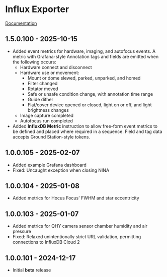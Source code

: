 ﻿# Influx Exporter
[Documentation](https://daleghent.com/influxdb-exporter)

## 1.5.0.100 - 2025-10-15
* Added event metrics for hardware, imaging, and autofocus events. A metric with Grafana-style Annotation tags and fields are emitted when the following occurs:
  * Hardware connect and disconnect
  * Hardware use or movement:
	* Mount or dome slewed, parked, unparked, and homed
	* Filter changed
	* Rotator moved
	* Safe or unsafe condition change, with annotation time range
	* Guide dither
	* Flat/cover device opened or closed, light on or off, and light brightness changes
  * Image capture completed
  * Autofocus run completed
* Added **InfluxDB Metric** instruction to allow free-form event metrics to be defined and placed where required in a sequence. Field and tag data accepts Ground Station-style tokens.

## 1.0.0.105 - 2025-02-07
* Added example Grafana dashboard
* Fixed: Uncaught exception when closing NINA

## 1.0.0.104 - 2025-01-08
* Added metrics for Hocus Focus' FWHM and star eccentricity

## 1.0.0.103 - 2025-01-07
* Added metrics for QHY camera sensor chamber humidity and air pressure
* Fixed: Relaxed unintentionally strict URL validation, permitting connections to InfluxDB Cloud 2

## 1.0.0.101 - 2024-12-17
* Initial **beta** release